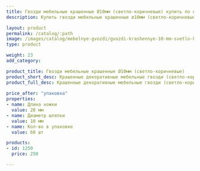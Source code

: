```yaml
---
title: Гвозди мебельные крашенные Ø10мм (светло-коричневые) купить по лучшей цене с доставкой - Поролоныч
description: Купить гвозди мебельные крашенные ø10мм (светло-коричневые) в розницу с доставкой по Москве в интернет-магазине Поролоныча.

layout: product
permalink: /catalog/:path
image: /images/catalog/mebelnye-gvozdi/gvozdi-krashennye-10-mm-svetlo-korichnevye-01_1600w.jpg
type: product

weight: 23
add_category: 

product_title: Гвозди мебельные крашенные Ø10мм (светло-коричневые)
product_short_desc: Крашенные декоративные мебельные гвозди (светло-коричневые). Диаметр шляпки 10 мм, длина ножки 20 мм.
product_full_desc: Крашенные декоративные мебельные гвозди (светло-коричневые). Диаметр шляпки 10 мм, длина ножки 20 мм.
        
price_after: "упаковка"
properties:
- name: Длина ножки
  value: 20 мм
- name: Диаметр шляпки
  value: 10 мм
- name: Кол-во в упаковке
  value: 60 шт

products:
- id: 1250
  price: 250

---
```

